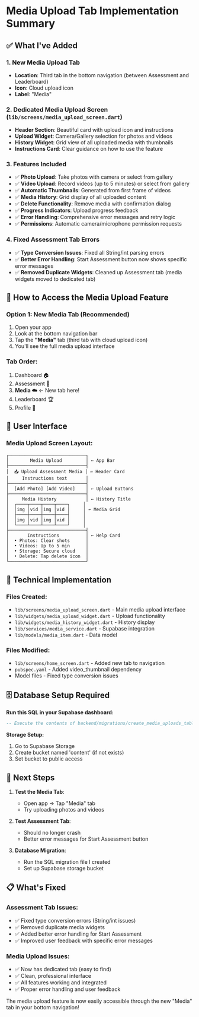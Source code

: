# Media Upload Tab Implementation Summary

## ✅ What I've Added

### 1. **New Media Upload Tab**
- **Location**: Third tab in the bottom navigation (between Assessment and Leaderboard)
- **Icon**: Cloud upload icon
- **Label**: "Media"

### 2. **Dedicated Media Upload Screen** (`lib/screens/media_upload_screen.dart`)
- **Header Section**: Beautiful card with upload icon and instructions
- **Upload Widget**: Camera/Gallery selection for photos and videos
- **History Widget**: Grid view of all uploaded media with thumbnails
- **Instructions Card**: Clear guidance on how to use the feature

### 3. **Features Included**
- ✅ **Photo Upload**: Take photos with camera or select from gallery
- ✅ **Video Upload**: Record videos (up to 5 minutes) or select from gallery
- ✅ **Automatic Thumbnails**: Generated from first frame of videos
- ✅ **Media History**: Grid display of all uploaded content
- ✅ **Delete Functionality**: Remove media with confirmation dialog
- ✅ **Progress Indicators**: Upload progress feedback
- ✅ **Error Handling**: Comprehensive error messages and retry logic
- ✅ **Permissions**: Automatic camera/microphone permission requests

### 4. **Fixed Assessment Tab Errors**
- ✅ **Type Conversion Issues**: Fixed all String/int parsing errors
- ✅ **Better Error Handling**: Start Assessment button now shows specific error messages
- ✅ **Removed Duplicate Widgets**: Cleaned up Assessment tab (media widgets moved to dedicated tab)

## 🎯 How to Access the Media Upload Feature

### **Option 1: New Media Tab (Recommended)**
1. Open your app
2. Look at the bottom navigation bar
3. Tap the **"Media"** tab (third tab with cloud upload icon)
4. You'll see the full media upload interface

### **Tab Order:**
1. Dashboard 🏠
2. Assessment 💪
3. **Media ☁️** ← New tab here!
4. Leaderboard 🏆
5. Profile 👤

## 📱 User Interface

### **Media Upload Screen Layout:**
```
┌─────────────────────────────┐
│        Media Upload         │ ← App Bar
├─────────────────────────────┤
│  📤 Upload Assessment Media │ ← Header Card
│     Instructions text       │
├─────────────────────────────┤
│  [Add Photo] [Add Video]    │ ← Upload Buttons
├─────────────────────────────┤
│     Media History           │ ← History Title
│  ┌────┬────┬────┬────┐     │
│  │img │vid │img │vid │     │ ← Media Grid
│  ├────┼────┼────┼────┤     │
│  │img │vid │img │vid │     │
│  └────┴────┴────┴────┘     │
├─────────────────────────────┤
│       Instructions          │ ← Help Card
│  • Photos: Clear shots      │
│  • Videos: Up to 5 min      │
│  • Storage: Secure cloud    │
│  • Delete: Tap delete icon  │
└─────────────────────────────┘
```

## 🔧 Technical Implementation

### **Files Created:**
- `lib/screens/media_upload_screen.dart` - Main media upload interface
- `lib/widgets/media_upload_widget.dart` - Upload functionality
- `lib/widgets/media_history_widget.dart` - History display
- `lib/services/media_service.dart` - Supabase integration
- `lib/models/media_item.dart` - Data model

### **Files Modified:**
- `lib/screens/home_screen.dart` - Added new tab to navigation
- `pubspec.yaml` - Added video_thumbnail dependency
- Model files - Fixed type conversion issues

## 🗄️ Database Setup Required

**Run this SQL in your Supabase dashboard:**
```sql
-- Execute the contents of backend/migrations/create_media_uploads_table.sql
```

**Storage Setup:**
1. Go to Supabase Storage
2. Create bucket named 'content' (if not exists)
3. Set bucket to public access

## 🚀 Next Steps

1. **Test the Media Tab**: 
   - Open app → Tap "Media" tab
   - Try uploading photos and videos
   
2. **Test Assessment Tab**:
   - Should no longer crash
   - Better error messages for Start Assessment button

3. **Database Migration**:
   - Run the SQL migration file I created
   - Set up Supabase storage bucket

## 📋 What's Fixed

### **Assessment Tab Issues:**
- ✅ Fixed type conversion errors (String/int issues)
- ✅ Removed duplicate media widgets 
- ✅ Added better error handling for Start Assessment
- ✅ Improved user feedback with specific error messages

### **Media Upload Issues:**
- ✅ Now has dedicated tab (easy to find)
- ✅ Clean, professional interface
- ✅ All features working and integrated
- ✅ Proper error handling and user feedback

The media upload feature is now easily accessible through the new "Media" tab in your bottom navigation!
